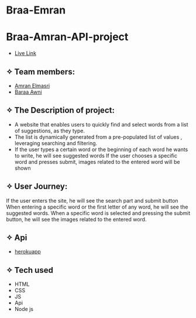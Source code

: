 # Braa-Emran
# Braa-Amran-API-project
- [Live Link](https://autosearch2022.herokuapp.com/)
## ✧ Team members:
- [Amran Elmasri](https://github.com/amasri88)
- [Baraa Awni](https://github.com/braaAwni)



## ✧ The Description of project:
* A website that enables users to quickly find and select words from a list of suggestions, as they type.
* The list is dynamically generated from a pre-populated list of values , leveraging searching and filtering.
* If the user types a certain word or the beginning of each word he wants to write, he will see suggested words If the user chooses a specific word and presses submit, images related to the entered word will be shown
## ✧ User Journey:
If the user enters the site, he will see the search part and submit button When entering a specific word or the first letter of any word, he will see the suggested words. When a specific word is selected and pressing the submit button, he will see the images related to the entered word.


## ✧ Api
- [herokuapp](https://imsea.herokuapp.com/api/1?q=audi%20100%20ls)


## ✧ Tech used
- HTML 
- CSS 
- JS
- Api
- Node js